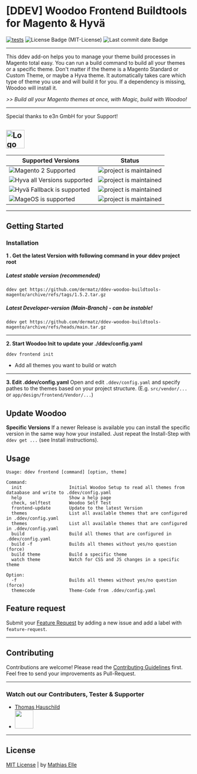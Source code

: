 # [DDEV] Woodoo Frontend Buildtools for Magento & Hyvä

[![tests](https://github.com/dermatz/ddev-woodoo-buildtools-magento/actions/workflows/tests.yml/badge.svg)](https://github.com/dermatz/ddev-woodoo-buildtools-magento/actions/workflows/tests.yml) <img src="https://img.shields.io/github/license/dermatz/ddev-woodoo-buildtools-magento" alt="License Badge (MIT-License)"> <img src="https://img.shields.io/github/last-commit/dermatz/ddev-woodoo-buildtools-magento" alt="Last commit date Badge">

---

This ddev add-on helps you to manage your theme build processes in Magento total easy. You can run a build command to build all your themes or a specific theme. Don't matter if the theme is a Magento Standard or Custom Theme, or maybe a Hyva theme. It automatically takes care which type of theme you use and will build it for you. If a dependency is missing, Woodoo will install it.

_>> Build all your Magento themes at once, with Magic, build with Woodoo!_

---

Special thanks to e3n GmbH for your Support!

## [<img src="https://e3n.de/assets/images/logo/logo.svg" height="50" alt="Logo of e3n GmbH & Co.KG in Mainz">](https://e3n.de)

| Supported Versions                                                                                                        | Status                                                                    |
| ------------------------------------------------------------------------------------------------------------------------- | ------------------------------------------------------------------------- |
| <img src="https://img.shields.io/badge/Magento_2.x-Supported-43A047" alt="Magento 2 Supported">                           | ![project is maintained](https://img.shields.io/maintenance/yes/2024.svg) |
| <img src="https://img.shields.io/badge/Magento_2_Hyvä_(all_Versions)-Supported-43A047" alt="Hyva all Versions supported"> | ![project is maintained](https://img.shields.io/maintenance/yes/2024.svg) |
| <img src="https://img.shields.io/badge/Magento_2_Hyvä_Fallback-Supported-43A047" alt="Hyvä Fallback is supported">        | ![project is maintained](https://img.shields.io/maintenance/yes/2024.svg) |
| <img src="https://img.shields.io/badge/MageOS-Supported-43A047" alt="MageOS is supported">                                | ![project is maintained](https://img.shields.io/maintenance/yes/2024.svg) |

---

## Getting Started

### Installation

**1 . Get the latest Version with following command in your ddev project root**

##### Latest stable version (recommended)

```shell
ddev get https://github.com/dermatz/ddev-woodoo-buildtools-magento/archive/refs/tags/1.5.2.tar.gz
```

##### Latest Developer-version (Main-Branch) - can be instable!

```shell
ddev get https://github.com/dermatz/ddev-woodoo-buildtools-magento/archive/refs/heads/main.tar.gz
```

---

**2. Start Woodoo Init to update your ./ddev/config.yaml**

```shell
ddev frontend init
```

- Add all themes you want to build or watch

---

**3. Edit .ddev/config.yaml**
Open and edit `.ddev/config.yaml` and specify pathes to the themes based on your project structure. (E.g. `src/vendor/...` or `app/design/frontend/Vendor/...`)

## Update Woodoo

**Specific Versions**
If a newer Release is available you can install the specific version in the same way how your installed. Just repeat the Install-Step with `ddev get ...` (see Install instructions).

## Usage

```shell
Usage: ddev frontend [command] [option, theme]

Command:
  init                  Initial Woodoo Setup to read all themes from dataabase and write to .ddev/config.yaml
  help                  Show a help page
  check, selftest       Woodoo Self Test
  frontend-update       Update to the latest Version
  themes                List all available themes that are configured in .ddev/config.yaml
  themes                List all available themes that are configured in .ddev/config.yaml
  build                 Build all themes that are configured in .ddev/config.yaml
  build -f              Builds all themes without yes/no question (force)
  build theme           Build a specific theme
  watch theme           Watch for CSS and JS changes in a specific theme

Option:
  -f                    Builds all themes without yes/no question (force)
  themecode             Theme-Code from .ddev/config.yaml
```

## Feature request

Submit your [Feature Request](https://github.com/dermatz/ddev-woodoo-buildtools-magento/issues) by adding a new issue and add a label with `feature-request`.

---

## Contributing

Contributions are welcome! Please read the [Contributing Guidelines](./CONTRIBUTING.md) first.
Feel free to send your improvements as Pull-Request.

---

### Watch out our Contributers, Tester & Supporter

- [Thomas Hauschild](https://github.com/Morgy93)
- [<img src="https://e3n.de/assets/images/logo/logo.svg" height="50">](https://e3n.de)

---

## License

[MIT License](./MIT-LICENSES.md) | by [Mathias Elle](https://www.linkedin.com/in/mathias-elle-842783102/)
